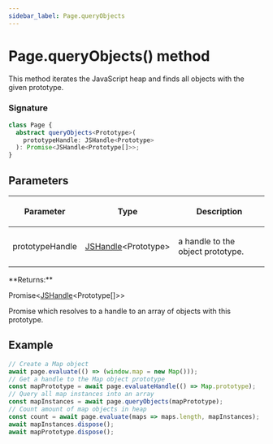 ```yaml
---
sidebar_label: Page.queryObjects
---
```


# Page.queryObjects() method

This method iterates the JavaScript heap and finds all objects with the given prototype.

### Signature

```typescript
class Page {
  abstract queryObjects<Prototype>(
    prototypeHandle: JSHandle<Prototype>
  ): Promise<JSHandle<Prototype[]>>;
}
```

## Parameters

<table><thead><tr><th>

Parameter

</th><th>

Type

</th><th>

Description

</th></tr></thead>
<tbody><tr><td>

prototypeHandle

</td><td>

[JSHandle](./puppeteer.jshandle.md)&lt;Prototype&gt;

</td><td>

a handle to the object prototype.

</td></tr>
</tbody></table>
**Returns:**

Promise&lt;[JSHandle](./puppeteer.jshandle.md)&lt;Prototype\[\]&gt;&gt;

Promise which resolves to a handle to an array of objects with this prototype.

## Example

```ts
// Create a Map object
await page.evaluate(() => (window.map = new Map()));
// Get a handle to the Map object prototype
const mapPrototype = await page.evaluateHandle(() => Map.prototype);
// Query all map instances into an array
const mapInstances = await page.queryObjects(mapPrototype);
// Count amount of map objects in heap
const count = await page.evaluate(maps => maps.length, mapInstances);
await mapInstances.dispose();
await mapPrototype.dispose();
```
